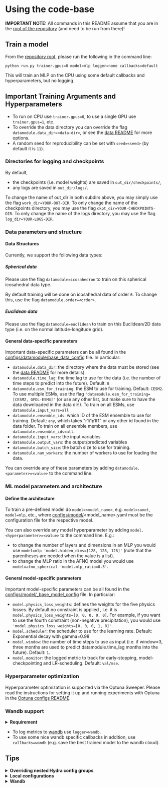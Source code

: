 # Using the code-base
**IMPORTANT NOTE:** 
All commands in this README assume that you are in the [root of the repository](../) (and need to be run from there)!

## Train a model
From the [repository root](../run.py), please run the following in the command line:    

    python run.py trainer.gpus=0 model=mlp logger=none callbacks=default

This will train an MLP on the CPU using some default callbacks and hyperparameters, but no logging.

## Important Training Arguments and Hyperparameters
- To run on CPU use ``trainer.gpus=0``, to use a single GPU use ``trainer.gpus=1``, etc.
- To override the data directory you can override the flag ``datamodule.data_dir=<data-dir>``, or see the [data README](../data/README.md) for more options.
- A random seed for reproducibility can be set with ``seed=<seed>`` (by default it is ``11``).

### Directories for logging and checkpoints
By default,
- the checkpoints (i.e. model weights) are saved in ``out_dir/checkpoints/``,
- any logs are saved in ``out_dir/logs/``.

To change the name of out_dir in both subdirs above, you may simply use the flag ``work_dir=YOUR-OUT-DIR``.
To only change the name of the checkpoints directory, you may use the flag ``ckpt_dir=YOUR-CHECKPOINTS-DIR``.
To only change the name of the logs directory, you may use the flag ``log_dir=YOUR-LOGS-DIR``.

### Data parameters and structure

#### Data Structures
Currently, we support the following data types:

##### Spherical data
Please use the flag ``datamodule=icosahedron`` to train on this spherical icosahedral data type.

By default training will be done on icosahedral data of order ``6``. 
To change this, use the flag ``datamodule.order=<order>``.

##### Euclidean data
Please use the flag ``datamodule=euclidean`` to train on this Euclidean/2D data type (i.e. on the normal latitude-longitude grid).

#### General data-specific parameters
Important data-specific parameters can be all found in the 
[configs/datamodule/base_data_config](configs/datamodule/base_data_config.yaml) file. 
In particular:
- ``datamodule.data_dir``: the directory where the data must be stored (see the [data README](../data/README.md) for more details).
- ``datamodule.time_lag``: the time lag to use for the data (i.e. the number of time steps to predict into the future). Default: ``0``
- ``datamodule.esm_for_training``: the ESM to use for training. Default: ``CESM2``. 
To use multiple ESMs, use the flag ``'datamodule.esm_for_training=[CESM2, GFDL-ESM4]'`` (or use any other list, but make sure to have the data downloaded in the data dir!).
To train on all ESMs, use ``datamodule.input_vars=all``
- ``datamodule.ensemble_ids``: which ID of the ESM ensemble to use for training.
Default: ``any``, which takes "r1i1p1f1" or any other id found in the data folder. To train on all ensemble members, use ``datamodule.ensemble_ids=all``.
- ``datamodule.input_vars``: the input variables 
- ``datamodule.output_vars``: the output/predicted variables
- ``datamodule.batch_size``: the batch size to use for training.
- ``datamodule.num_workers``: the number of workers to use for loading the data.

You can override any of these parameters by adding ``datamodule.<parameter>=<value>`` to the command line.

### ML model parameters and architecture

#### Define the architecture
To train a pre-defined model do ``model=<model_name>``, e.g. ``model=sunet``, ``model=mlp``, etc.,
    where [configs/model/](configs/model)<model_name>.yaml must be the configuration file for the respective model.

You can also override any model hyperparameter by adding ``model.<hyperparameter>=<value>`` to the command line.
E.g.:
- to change the number of layers and dimensions in an MLP you would use 
``model=mlp 'model.hidden_dims=[128, 128, 128]'`` (note that the parentheses are needed when the value is a list).
- to change the MLP ratio in the AFNO model you would use ``model=afno_spherical 'model.mlp_ratio=0.5'``.

#### General model-specific parameters
Important model-specific parameters can be all found in the 
[configs/model/_base_model_config](configs/model/_base_model_config.yaml) file. 
In particular:
- ``model.physics_loss_weights``: defines the weights for the five physics losses. 
By default no constraint is applied , i.e. it is ``model.physics_loss_weights=[0, 0, 0, 0, 0]``.
For example, if you want to use the fourth constraint (non-negative precipitation), you would use ``'model.physics_loss_weights=[0, 0, 0, 1, 0]'``.
- ``model.scheduler``: the scheduler to use for the learning rate. Default: Exponential decay with gamma=0.98
- ``model.window``: the number of time steps to use as input
(i.e. if window=3, three months are used to predict datamodule.time_lag months into the future). Default: ``1``.
- ``model.monitor``: the logged metric to track for early-stopping, model-checkpointing and LR-scheduling. Default: ``val/mse``.

### Hyperparameter optimization
Hyperparameter optimization is supported via the Optuna Sweeper.
Please read the instructions for setting it up and running experiments with Optuna in the
[Optuna configs README](configs/optuna/README.md).


### Wandb support
<details>
  <summary><b> Requirement </b></summary>
The following requires you to have a wandb (team) account, and you need to login with ``wandb login`` before you can use it.

</details>

- To log metrics to [wandb](https://wandb.ai/site) use ``logger=wandb``.
- To use some nice wandb specific callbacks in addition, use ``callbacks=wandb`` (e.g. save the best trained model to the wandb cloud).

## Tips

<details>
    <summary><b> Overriding nested Hydra config groups </b></summary>

Nested config groups need to be overridden with a slash - not with a dot, since it would be interpreted as a string otherwise.
For example, if you want to change the filter in the AFNO transformer:
``python run.py model=afno model/mixer=self_attention``
And if you want to change the optimizer, you should run:
``python run.py  model=graphnet  optimizer@model.optimizer=SGD``
</details>

<details>
  <summary><b> Local configurations </b></summary>

You can easily use a local config file (that,e.g., overrides data dirs, working dir etc.), by putting such a yaml config 
in the [configs/local/](configs/local) subdirectory (Hydra searches for & uses by default the file configs/local/default.yaml, if it exists)
</details>

<details>
    <summary><b> Wandb </b></summary>

If you use Wandb, make sure to select the "Group first prefix" option in the panel/workspace settings of the web app inside the project (in the top right corner).
This will make it easier to browse through the logged metrics.
</details>




